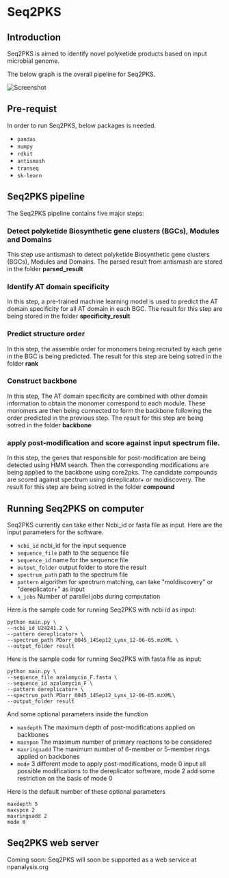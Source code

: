 # Seq2PKS

## Introduction
Seq2PKS is aimed to identify novel polyketide products based on input microbial genome.

The below graph is the overall pipeline for Seq2PKS.

![Screenshot](image/seq2pks_overview.png)

## Pre-requist
In order to run Seq2PKS, below packages is needed.
* `pandas`
* `numpy`
* `rdkit`
* `antismash`
* `transeq`
* `sk-learn`

## Seq2PKS pipeline
The Seq2PKS pipeline contains five major steps:
### Detect polyketide Biosynthetic gene clusters (BGCs), Modules and Domains
This step use antismash to detect polyketide Biosynthetic gene clusters (BGCs), Modules and Domains. The parsed result from antismash are stored in the folder **parsed_result**
### Identify AT domain specificity 
In this step, a pre-trained machine learning model is used to predict the AT domain specificity for all AT domain in each BGC. The result for this step are being stored in the folder **specificity_result**
### Predict structure order
In this step, the assemble order for monomers being recruited by each gene in the BGC is being predicted. The result for this step are being sotred in the folder **rank**
### Construct backbone
In this step, The AT domain specificity are combined with other domain information to obtain the monomer correspond to each module. These monomers are then being connected to form the backbone following the order predicted in the previous step. The result for this step are being sotred in the folder **backbone** 
### apply post-modification and score against input spectrum file. 
In this step, the genes that responsible for post-modification are being detected using HMM search. Then the corresponding modifications are being applied to the backbone using core2pks. The candidate compounds are scored against spectrum using dereplicator+ or moldiscovery. The result for this step are being sotred in the folder **compound** 


## Running Seq2PKS on computer
Seq2PKS currently can take either Ncbi_id or fasta file as input. Here are the input parameters for the software.

* `ncbi_id` ncbi_id for the input sequence
* `sequence_file` path to the sequence file
* `sequence_id` name for the sequence file
* `output_folder` output folder to store the result
* `spectrum_path` path to the spectrum file
* `pattern` algorithm for spectrum matching, can take "moldiscovery" or "dereplicator+" as input
* `n_jobs` Number of parallel jobs during computation

Here is the sample code for running Seq2PKS with ncbi id as input:
```
python main.py \
--ncbi_id U24241.2 \
--pattern dereplicator+ \
--spectrum_path PDorr_0045_14Sep12_Lynx_12-06-05.mzXML \
--output_folder result
```

Here is the sample code for running Seq2PKS with fasta file as input:
```
python main.py \
--sequence_file azalomycin_F.fasta \
--sequence_id azalomycin_F \
--pattern dereplicator+ \
--spectrum_path PDorr_0045_14Sep12_Lynx_12-06-05.mzXML\
--output_folder result
```


And some optional parameters inside the function

* `maxdepth`  The maximum depth of post-modifications applied on backbones
* `maxspon` The maximum number of primary reactions to be considered
* `maxringsadd` The maximum number of 6-member or 5-member rings applied on backbones
* `mode` 3 different mode to apply post-modifications, mode 0 input all possible modifications to the dereplicator software, mode 2 add some restriction on the basis of mode 0

Here is the default number of these optional parameters

```
maxdepth 5
maxspon 2
maxringsadd 2
mode 0
```

## Seq2PKS web server

Coming soon: Seq2PKS will soon be supported as a web service at npanalysis.org
